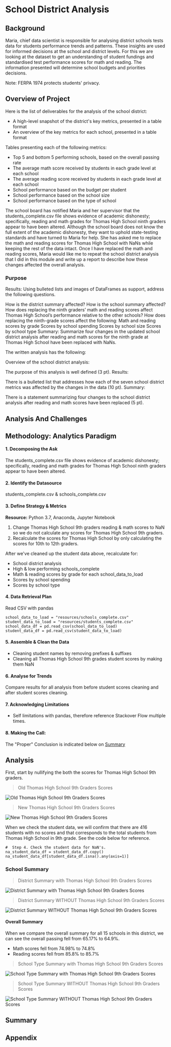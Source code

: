 # School District Analysis

## Background
Maria, chief data scientist is responsible for analysing district schools tests data for students performance trends and patterns. These insights are used for informed decisions at the school and district levels. For this we are looking at the dataset to get an understanding of student fundings and standardised test performance scores for math and reading. The information presented will determine school budgets and priorities decisions.

Note: FERPA 1974 protects students' privacy.

## Overview of Project
Here is the list of deliverables for the analysis of the school district:

* A high-level snapshot of the district's key metrics, presented in a table format
* An overview of the key metrics for each school, presented in a table format

Tables presenting each of the following metrics:
* Top 5 and bottom 5 performing schools, based on the overall passing rate
* The average math score received by students in each grade level at each school
* The average reading score received by students in each grade level at each school
* School performance based on the budget per student
* School performance based on the school size
* School performance based on the type of school

The school board has notified Maria and her supervisor that the students_complete.csv file shows evidence of academic dishonesty; specifically, reading and math grades for Thomas High School ninth graders appear to have been altered. Although the school board does not know the full extent of the academic dishonesty, they want to uphold state-testing standards and have turned to Maria for help. She has asked me to replace the math and reading scores for Thomas High School with NaNs while keeping the rest of the data intact. Once I have replaced the math and reading scores, Maria would like me to repeat the school district analysis that I did in this module and write up a report to describe how these changes affected the overall analysis.


### Purpose

Results: Using bulleted lists and images of DataFrames as support, address the following questions.

How is the district summary affected?
How is the school summary affected?
How does replacing the ninth graders’ math and reading scores affect Thomas High School’s performance relative to the other schools?
How does replacing the ninth-grade scores affect the following:
Math and reading scores by grade
Scores by school spending
Scores by school size
Scores by school type
Summary: Summarize four changes in the updated school district analysis after reading and math scores for the ninth grade at Thomas High School have been replaced with NaNs.


The written analysis has the following:

Overview of the school district analysis:

The purpose of this analysis is well defined (3 pt).
Results:

There is a bulleted list that addresses how each of the seven school district metrics was affected by the changes in the data (10 pt).
Summary:

There is a statement summarizing four changes to the school district analysis after reading and math scores have been replaced (5 pt).

## Analysis And Challenges

## Methodology: Analytics Paradigm

#### 1. Decomposing the Ask
The students_complete.csv file shows evidence of academic dishonesty; specifically, reading and math grades for Thomas High School ninth graders appear to have been altered.

#### 2. Identify the Datasource
students_complete.csv & schools_complete.csv

#### 3. Define Strategy & Metrics
**Resource:** Python 3.7, Anaconda, Jupyter Notebook

1. Change Thomas High School 9th graders reading & math scores to NaN so we do not calculate any scores for Thomas High School 9th graders.
2. Recalculate the scores for Thomas High School by only calculating the scores for 10th to 12th graders. 

After we've cleaned up the student data above, recalculate for:
* School district analysis
* High & low performing schools_complete
* Math & reading scores by grade for each school_data_to_load
* Scores by school spending
* Scores by school type


#### 4. Data Retrieval Plan
Read CSV with pandas
```
school_data_to_load = "resources/schools_complete.csv"
student_data_to_load = "resources/students_complete.csv"
school_data_df = pd.read_csv(school_data_to_load)
student_data_df = pd.read_csv(student_data_to_load)
```

#### 5. Assemble & Clean the Data
* Cleaning student names by removing prefixes & suffixes
* Cleaning all Thomas High School 9th grades student scores by making them NaN

#### 6. Analyse for Trends
Compare results for all analysis from before student scores cleaning and after student scores cleaning.

#### 7. Acknowledging Limitations
* Self limitations with pandas, therefore reference Stackover Flow multiple times.

#### 8. Making the Call:
The "Proper" Conclusion is indicated below on [Summary](#summary)

## Analysis

First, start by nullifying the both the scores for Thomas High School 9th graders.
>Old Thomas High School 9th Graders Scores

![Old Thomas High School 9th Graders Scores](resources/Old_student_data.png)

>New Thomas High School 9th Graders Scores

![New Thomas High School 9th Graders Scores](resources/Clean_student_data.png)

When we check the student data, we will confirm that there are 416 students with no scores and that corresponds to the total students from Thomas High School in 9th grade. See the code below for reference.

```
#  Step 4. Check the student data for NaN's.
na_student_data_df = student_data_df.copy()
na_student_data_df[student_data_df.isna().any(axis=1)]
```

### School Summary

>District Summary with Thomas High School 9th Graders Scores

![District Summary with Thomas High School 9th Graders Scores](resources/Old_district_summary.png)

>District Summary WITHOUT Thomas High School 9th Graders Scores

![District Summary WITHOUT Thomas High School 9th Graders Scores](resources/Clean_district_summary.png)

#### Overall Summary

When we compare the overall summary for all 15 schools in this district, we can see the overall passing fell from 65.17% to 64.9%.
* Math scores fell from 74.98% to 74.8%
* Reading scores fell from 85.8% to 85.7%




>School Type Summary with Thomas High School 9th Graders Scores

![School Type Summary with Thomas High School 9th Graders Scores](resources/Old_school_type_summary.png)

>School Type Summary WITHOUT Thomas High School 9th Graders Scores

![School Type Summary WITHOUT Thomas High School 9th Graders Scores](resources/Clean_school_type_summary.png)

## Summary

## Appendix
